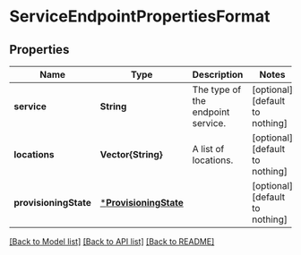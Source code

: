 # ServiceEndpointPropertiesFormat


## Properties
Name | Type | Description | Notes
------------ | ------------- | ------------- | -------------
**service** | **String** | The type of the endpoint service. | [optional] [default to nothing]
**locations** | **Vector{String}** | A list of locations. | [optional] [default to nothing]
**provisioningState** | [***ProvisioningState**](ProvisioningState.md) |  | [optional] [default to nothing]


[[Back to Model list]](../README.md#models) [[Back to API list]](../README.md#api-endpoints) [[Back to README]](../README.md)


